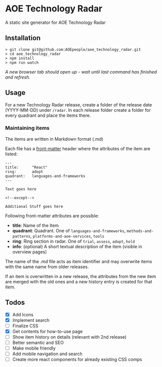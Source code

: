 # AOE Technology Radar

A static site generator for AOE Technology Radar

## Installation

```
> git clone git@github.com:AOEpeople/aoe_technology_radar.git
> cd aoe_technology_radar
> npm install
> npm run watch
```
*A new browser tab should open up - wait until last command has finished and refresh.*

## Usage

For a new Technology Radar release, create a folder of the release date (YYYY-MM-DD) under `/radar`. In each release folder create a folder for every quadrant and place the items there.

### Maintaining items

The items are written in Markdown format (.md)

Each file has a [front-matter](https://github.com/jxson/front-matter) header where the attributes of the item are listed:
  ```
  ---
  title:      "React"
  ring:       adopt
  quadrant:   languages-and-frameworks
  ---

  Text goes here

  <!--except-->

  Additional Stuff goes here

  ```

Following front-matter attributes are possible:
- **title**: Name of the Item
- **quadrant**: Quadrant. One of `languages-and-frameworks`, `methods-and-patterns`, `platforms-and-aoe-services`, `tools`
- **ring**: Ring section in radar. One of `trial`, `assess`, `adopt`, `hold`
- **info**: (optional) A short textual description of the item (visible in overview pages)

The name of the .md file acts as item identifier and may overwrite items with the same name from older releases.

If an item is overwritten in a new release, the attributes from the new item are merged with the old ones and a new history entry is created for that item.

## Todos

-  [x] Add Icons
-  [x] Implement search
-  [ ] Finalize CSS
-  [x] Get contents for how-to-use page
-  [ ] Show item history on details (relevant with 2nd release)
-  [ ] Better semantic and SEO
-  [ ] Make mobile friendly
-  [ ] Add mobile navigation and search
-  [ ] Create more react components for already existing CSS comps
